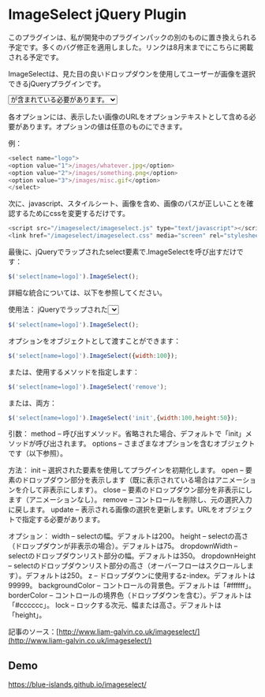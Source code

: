 # ImageSelect jQuery Plugin

このプラグインは、私が開発中のプラグインパックの別のものに置き換えられる予定です。多くのバグ修正を適用しました。リンクは8月末までにこちらに掲載される予定です。

ImageSelectは、見た目の良いドロップダウンを使用してユーザーが画像を選択できるjQueryプラグインです。

<select>を持っている必要があり、その中には1つ以上の<option>が含まれている必要があります。

各オプションには、表示したい画像のURLをオプションテキストとして含める必要があります。オプションの値は任意のものにできます。

例：

```javascript
<select name="logo"> 
<option value="1">/images/whatever.jpg</option>
<option value="2">/images/something.png</option>
<option value="3">/images/misc.gif</option> 
</select>
```

次に、javascript、スタイルシート、画像を含め、画像のパスが正しいことを確認するためにcssを変更するだけです。

```javascript
<script src="/imageselect/imageselect.js" type="text/javascript"></script>
<link href="/imageselect/imageselect.css" media="screen" rel="stylesheet" type="text/css" />
```

最後に、jQueryでラップされたselect要素で.ImageSelectを呼び出すだけです：

```javascript
$('select[name=logo]').ImageSelect();
```

詳細な統合については、以下を参照してください。

使用法：
jQueryでラップされた<select>要素でImageSelectを呼び出す必要があります：

```javascript
$('select[name=logo]').ImageSelect();
```

オプションをオブジェクトとして渡すことができます：

```javascript
$('select[name=logo]').ImageSelect({width:100});
```

または、使用するメソッドを指定します：

```javascript
$('select[name=logo]').ImageSelect('remove');
```

または、両方：

```javascript
$('select[name=logo]').ImageSelect('init',{width:100,height:50});
```

引数：
method – 呼び出すメソッド。省略された場合、デフォルトで「init」メソッドが呼び出されます。
options – さまざまなオプションを含むオブジェクトです（以下参照）。

方法：
init – 選択された要素を使用してプラグインを初期化します。
open – 要素のドロップダウン部分を表示します（既に表示されている場合はアニメーションを介して非表示にします）。
close – 要素のドロップダウン部分を非表示にします（アニメーションなし）。
remove – コントロールを削除し、元の選択入力に戻します。
update – 表示される画像の選択を更新します。URLをオブジェクトで指定する必要があります。

オプション：
width – selectの幅。デフォルトは200。
height – selectの高さ（ドロップダウンが非表示の場合）。デフォルトは75。
dropdownWidth – selectのドロップダウンリスト部分の幅。デフォルトは350。
dropdownHeight – selectのドロップダウンリスト部分の高さ（オーバーフローはスクロールします）。デフォルトは250。
z – ドロップダウンに使用するz-index。デフォルトは99999。
backgroundColor – コントロールの背景色。デフォルトは「#ffffff」。
borderColor – コントロールの境界色（ドロップダウンを含む）。デフォルトは「#cccccc」。
lock – ロックする次元、幅または高さ。デフォルトは「height」。

記事のソース：[http://www.liam-galvin.co.uk/imageselect/](http://www.liam-galvin.co.uk/imageselect/)

## Demo
https://blue-islands.github.io/imageselect/
